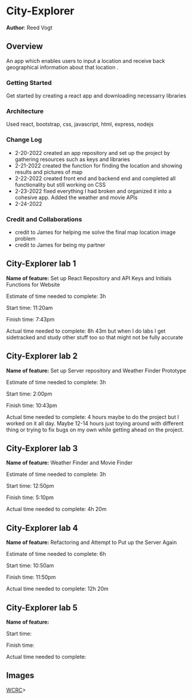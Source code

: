 
# **City-Explorer**

**Author**: Reed Vogt

## Overview

An app which enables users to input a location and receive back geographical information about that location .

### Getting Started

Get started by creating a react app and downloading necessarry libraries

### Architecture

Used react, bootstrap, css, javascript, html, express, nodejs

### Change Log
- 2-20-2022 created an app repository and set up the project by gathering resources such as keys and libraries
- 2-21-2022 created the function for finding the location and showing results and pictures of map
- 2-22-2022 created front end and backend end and completed all functionality but still working on CSS
- 2-23-2022 fixed everything I had broken and organized it into a cohesive app. Added the weather and movie APIs
- 2-24-2022

### Credit and Collaborations

- credit to James for helping me solve the final map location image problem
- credit to James for being my partner

## City-Explorer lab 1

**Name of feature:** Set up React Repository and API Keys and Initials Functions for Website

Estimate of time needed to complete: 3h

Start time: 11:20am

Finish time: 7:43pm

Actual time needed to complete: 8h 43m but when I do labs I get sidetracked and study other stuff too so that might not be fully accurate


## City-Explorer lab 2

**Name of feature:** Set up Server repository and Weather Finder Prototype

Estimate of time needed to complete: 3h

Start time: 2:00pm

Finish time: 10:43pm

Actual time needed to complete: 4 hours maybe to do the project but I worked on it all day. Maybe 12-14 hours just toying around with different thing or trying to fix bugs on my own while getting ahead on the project.

## City-Explorer lab 3

**Name of feature:** Weather Finder and Movie Finder

Estimate of time needed to complete: 3h

Start time: 12:50pm

Finish time: 5:10pm

Actual time needed to complete: 4h 20m

## City-Explorer lab 4

**Name of feature:** Refactoring and Attempt to Put up the Server Again

Estimate of time needed to complete: 6h

Start time: 10:50am

Finish time: 11:50pm

Actual time needed to complete: 12h 20m

## City-Explorer lab 5

**Name of feature:**

Start time:

Finish time:

Actual time needed to complete:

## Images

[WCRC](!<https://projects.invisionapp.com/freehand/document/waq0XAES3g)>
